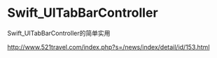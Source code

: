 # Swift_UITabBarController
Swift_UITabBarController的简单实用

http://www.521travel.com/index.php?s=/news/index/detail/id/153.html
